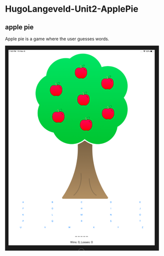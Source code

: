 # HugoLangeveld-Unit2-ApplePie

## apple pie
Apple pie is a game where the user guesses words.

![alt text](https://github.com/HugoLangeveld/HugoLangeveld-Unit2-ApplePie/blob/master/doc/Schermafbeelding%202018-11-09%20om%2019.40.31.png)
